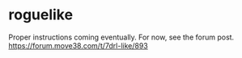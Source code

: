 # roguelike
Proper instructions coming eventually. For now, see the forum post.
https://forum.move38.com/t/7drl-like/893
